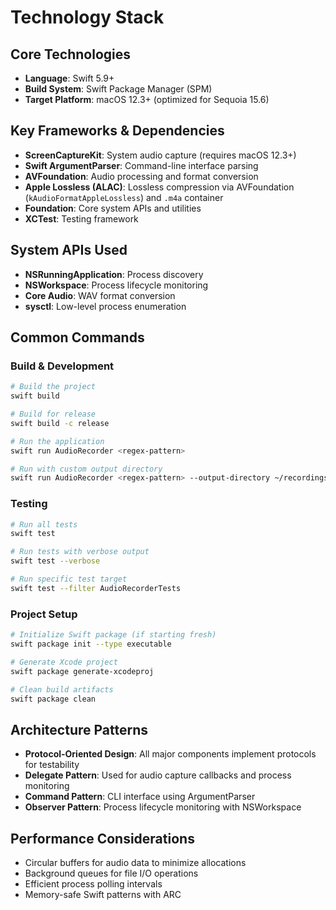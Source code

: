 # Technology Stack

## Core Technologies
- **Language**: Swift 5.9+
- **Build System**: Swift Package Manager (SPM)
- **Target Platform**: macOS 12.3+ (optimized for Sequoia 15.6)

## Key Frameworks & Dependencies
- **ScreenCaptureKit**: System audio capture (requires macOS 12.3+)
- **Swift ArgumentParser**: Command-line interface parsing
- **AVFoundation**: Audio processing and format conversion
- **Apple Lossless (ALAC)**: Lossless compression via AVFoundation (`kAudioFormatAppleLossless`) and `.m4a` container
- **Foundation**: Core system APIs and utilities
- **XCTest**: Testing framework

## System APIs Used
- **NSRunningApplication**: Process discovery
- **NSWorkspace**: Process lifecycle monitoring
- **Core Audio**: WAV format conversion
- **sysctl**: Low-level process enumeration

## Common Commands

### Build & Development
```bash
# Build the project
swift build

# Build for release
swift build -c release

# Run the application
swift run AudioRecorder <regex-pattern>

# Run with custom output directory
swift run AudioRecorder <regex-pattern> --output-directory ~/recordings
```

### Testing
```bash
# Run all tests
swift test

# Run tests with verbose output
swift test --verbose

# Run specific test target
swift test --filter AudioRecorderTests
```

### Project Setup
```bash
# Initialize Swift package (if starting fresh)
swift package init --type executable

# Generate Xcode project
swift package generate-xcodeproj

# Clean build artifacts
swift package clean
```

## Architecture Patterns
- **Protocol-Oriented Design**: All major components implement protocols for testability
- **Delegate Pattern**: Used for audio capture callbacks and process monitoring
- **Command Pattern**: CLI interface using ArgumentParser
- **Observer Pattern**: Process lifecycle monitoring with NSWorkspace

## Performance Considerations
- Circular buffers for audio data to minimize allocations
- Background queues for file I/O operations
- Efficient process polling intervals
- Memory-safe Swift patterns with ARC